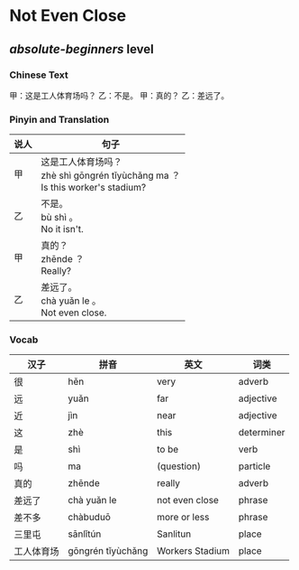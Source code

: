 # Not Even Close
## *absolute-beginners* level

### Chinese Text
甲：这是工人体育场吗？
乙：不是。
甲：真的？
乙：差远了。

### Pinyin and Translation
|说人|句子|
|----|----|
|甲|这是工人体育场吗？<br />zhè shì gōngrén tǐyùchǎng ma ？<br />Is this worker's stadium?|
|乙|不是。<br />bù shì 。<br />No it isn't.|
|甲|真的？<br />zhēnde ？<br />Really?|
|乙|差远了。<br />chà yuǎn le 。<br />Not even close.|
### Vocab
|汉子|拼音|英文|词类|
|----|----|----|----|
|很|hěn|very|adverb|
|远|yuǎn|far|adjective|
|近|jìn|near|adjective|
|这|zhè|this|determiner|
|是|shì|to be|verb|
|吗|ma|(question)|particle|
|真的|zhēnde|really|adverb|
|差远了|chà yuǎn le|not even close|phrase|
|差不多|chàbuduō|more or less|phrase|
|三里屯|sānlǐtún|Sanlitun|place|
|工人体育场|gōngrén tǐyùchǎng|Workers Stadium|place|